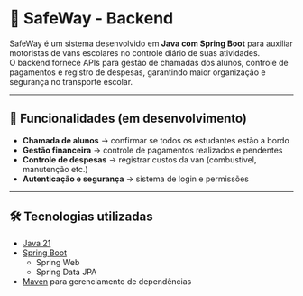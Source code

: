 # 🚐 SafeWay - Backend

SafeWay é um sistema desenvolvido em **Java com Spring Boot** para auxiliar motoristas de vans escolares no controle diário de suas atividades.  
O backend fornece APIs para gestão de chamadas dos alunos, controle de pagamentos e registro de despesas, garantindo maior organização e segurança no transporte escolar.

---

## 📌 Funcionalidades (em desenvolvimento)

- **Chamada de alunos** → confirmar se todos os estudantes estão a bordo
- **Gestão financeira** → controle de pagamentos realizados e pendentes
- **Controle de despesas** → registrar custos da van (combustível, manutenção etc.)
- **Autenticação e segurança** → sistema de login e permissões

---

## 🛠️ Tecnologias utilizadas

- [Java 21](https://www.oracle.com/java/)
- [Spring Boot](https://spring.io/projects/spring-boot)
    - Spring Web
    - Spring Data JPA
- [Maven](https://maven.apache.org/) para gerenciamento de dependências